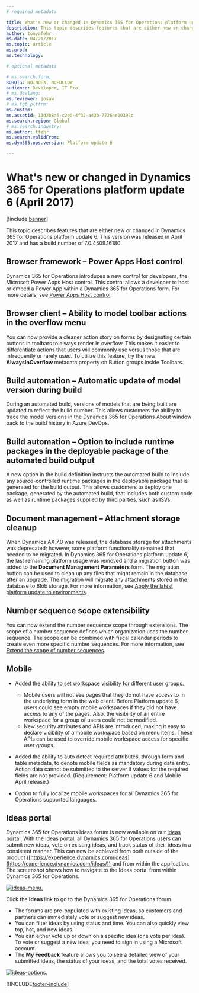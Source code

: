 ```yaml
---
# required metadata

title: What's new or changed in Dynamics 365 for Operations platform update 6 (April 2017)
description: This topic describes features that are either new or changed in Dynamics 365 for Operations platform update 6. This version was released in April 2017 and has a build number of 7.0.4509.16180.
author: tonyafehr
ms.date: 04/21/2017
ms.topic: article
ms.prod: 
ms.technology: 

# optional metadata

# ms.search.form: 
ROBOTS: NOINDEX, NOFOLLOW 
audience: Developer, IT Pro
# ms.devlang: 
ms.reviewer: josaw
# ms.tgt_pltfrm: 
ms.custom: 
ms.assetid: 13d2b8a5-c2e0-4f32-a43b-7726ae20392c
ms.search.region: Global
# ms.search.industry: 
ms.author: tfehr
ms.search.validFrom: 
ms.dyn365.ops.version: Platform update 6

---
```


# What's new or changed in Dynamics 365 for Operations platform update 6 (April 2017)

[!include [banner](../includes/banner.md)]

This topic describes features that are either new or changed in Dynamics 365 for Operations platform update 6. This version was released in April 2017 and has a build number of 7.0.4509.16180.

## Browser framework – Power Apps Host control

Dynamics 365 for Operations introduces a new control for developers, the Microsoft Power Apps Host control. This control allows a developer to host or embed a Power App within a Dynamics 365 for Operations form. For more details, see [Power Apps Host control](../../dev-itpro/user-interface/powerapps-host-control.md).

## Browser client – Ability to model toolbar actions in the overflow menu

You can now provide a cleaner action story on forms by designating certain buttons in toolbars to always render in overflow. This makes it easier to differentiate actions that users will commonly use versus those that are infrequently or rarely used. To utilize this feature, try the new **AlwaysInOverflow** metadata property on Button groups inside Toolbars.

## Build automation – Automatic update of model version during build

During an automated build, versions of models that are being built are updated to reflect the build number. This allows customers the ability to trace the model versions in the Dynamics 365 for Operations About window back to the build history in Azure DevOps.

## Build automation – Option to include runtime packages in the deployable package of the automated build output

A new option in the build definition instructs the automated build to include any source-controlled runtime packages in the deployable package that is generated for the build output. This allows customers to deploy one package, generated by the automated build, that includes both custom code as well as runtime packages supplied by third parties, such as ISVs.

## Document management – Attachment storage cleanup

When Dynamics AX 7.0 was released, the database storage for attachments was deprecated; however, some platform functionality remained that needed to be migrated. In Dynamics 365 for Operations platform update 6, the last remaining platform usage was removed and a migration button was added to the **Document Management Parameters** form. The migration button can be used to clean up any files that might remain in the database after an upgrade. The migration will migrate any attachments stored in the database to Blob storage. For more information, see [Apply the latest platform update to environments](../../dev-itpro/migration-upgrade/upgrade-latest-platform-update.md).

## Number sequence scope extensibility

You can now extend the number sequence scope through extensions. The scope of a number sequence defines which organization uses the number sequence. The scope can be combined with fiscal calendar periods to create even more specific number sequences. For more information, see [Extend the scope of number sequences](../../dev-itpro/extensibility/extend-number-sequence-scope.md).

## Mobile

- Added the ability to set workspace visibility for different user groups.

    - Mobile users will not see pages that they do not have access to in the underlying form in the web client. Before Platform update 6, users could see empty mobile workspaces if they did not have access to any of the pages. Also, the visibility of an entire workspace for a group of users could not be modified.
    - New security attributes and APIs are introduced, making it easy to declare visibility of a mobile workspace based on menu items. These APIs can be used to override mobile workspace access for specific user groups.

- Added the ability to auto detect required attributes, through form and table metadata, to denote mobile fields as mandatory during data entry. Action data cannot be submitted to the server if values for the required fields are not provided. (Requirement: Platform update 6 and Mobile April release.)
- Option to fully localize mobile workspaces for all Dynamics 365 for Operations supported languages.

## Ideas portal

Dynamics 365 for Operations Ideas forum is now available on our [Ideas portal](https://experience.dynamics.com/ideas/). With the Ideas portal, all Dynamics 365 for Operations users can submit new ideas, vote on existing ideas, and track status of their ideas in a consistent manner. This can now be achieved from both outside of the product ([https://experience.dynamics.com/ideas](https://experience.dynamics.com/ideas/)) and from within the application. The screenshot shows how to navigate to the Ideas portal from within Dynamics 365 for Operations.

[![ideas-menu.](./media/ideas-menu.png)](./media/ideas-menu.png)

Click the **Ideas** link to go to the Dynamics 365 for Operations forum.



- The forums are pre-populated with existing ideas, so customers and partners can immediately vote or suggest new ideas.
- You can filter ideas by using status and time. You can also quickly view top, hot, and new ideas.
- You can either vote up or down on a specific idea (one vote per idea). To vote or suggest a new idea, you need to sign in using a Microsoft account.
- The **My Feedback** feature allows you to see a detailed view of your submitted ideas, the status of your ideas, and the total votes received.

[![ideas-options.](./media/ideas-options.png)](./media/ideas-options.png)


[!INCLUDE[footer-include](../../../includes/footer-banner.md)]